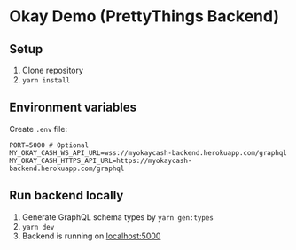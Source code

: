 # Okay Demo (PrettyThings Backend)

## Setup

1. Clone repository
1. `yarn install`

## Environment variables

Create `.env` file:

```.env
PORT=5000 # Optional
MY_OKAY_CASH_WS_API_URL=wss://myokaycash-backend.herokuapp.com/graphql
MY_OKAY_CASH_HTTPS_API_URL=https://myokaycash-backend.herokuapp.com/graphql
```

## Run backend locally

1. Generate GraphQL schema types by `yarn gen:types`
1. `yarn dev`
1. Backend is running on [localhost:5000](http://localhost:5000/)

